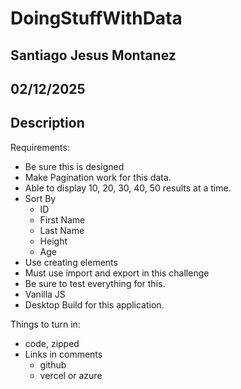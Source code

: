 # DoingStuffWithData

## Santiago Jesus Montanez

## 02/12/2025

## Description

Requirements:

- Be sure this is designed
- Make Pagination work for this data.
- Able to display 10, 20, 30, 40, 50 results at a time.
- Sort By
  - ID
  - First Name
  - Last Name
  - Height
  - Age
- Use creating elements
- Must use import and export in this challenge
- Be sure to test everything for this.
- Vanilla JS
- Desktop Build for this application.

Things to turn in:

- code, zipped
- Links in comments
  - github
  - vercel or azure
